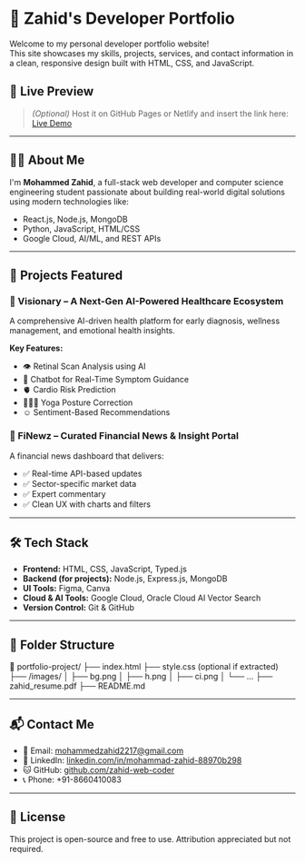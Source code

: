 # 💼 Zahid's Developer Portfolio

Welcome to my personal developer portfolio website!  
This site showcases my skills, projects, services, and contact information in a clean, responsive design built with HTML, CSS, and JavaScript.

## 📌 Live Preview

> *(Optional)* Host it on GitHub Pages or Netlify and insert the link here:
[Live Demo](http://127.0.0.1:5501/index.html#about)

---

## 🧑‍💻 About Me

I'm **Mohammed Zahid**, a full-stack web developer and computer science engineering student passionate about building real-world digital solutions using modern technologies like:
- React.js, Node.js, MongoDB
- Python, JavaScript, HTML/CSS
- Google Cloud, AI/ML, and REST APIs

---

## 🚀 Projects Featured

### 🔹 Visionary – A Next-Gen AI-Powered Healthcare Ecosystem
A comprehensive AI-driven health platform for early diagnosis, wellness management, and emotional health insights.

**Key Features:**
- 👁️ Retinal Scan Analysis using AI
- 🧠 Chatbot for Real-Time Symptom Guidance
- 🫀 Cardio Risk Prediction
- 🧘🏻‍♂️ Yoga Posture Correction
- ☺️ Sentiment-Based Recommendations

### 🔹 FiNewz – Curated Financial News & Insight Portal
A financial news dashboard that delivers:
- ✅ Real-time API-based updates
- ✅ Sector-specific market data
- ✅ Expert commentary
- ✅ Clean UX with charts and filters

---

## 🛠️ Tech Stack

- **Frontend:** HTML, CSS, JavaScript, Typed.js
- **Backend (for projects):** Node.js, Express.js, MongoDB
- **UI Tools:** Figma, Canva
- **Cloud & AI Tools:** Google Cloud, Oracle Cloud AI Vector Search
- **Version Control:** Git & GitHub

---

## 📂 Folder Structure
📁 portfolio-project/
├── index.html
├── style.css (optional if extracted)
├── /images/
│ ├── bg.png
│ ├── h.png
│ ├── ci.png
│ └── ...
├── zahid_resume.pdf
├── README.md


---

## 📬 Contact Me

- 📧 Email: [mohammedzahid2217@gmail.com](mailto:mohammedzahid2217@gmail.com)
- 🔗 LinkedIn: [linkedin.com/in/mohammad-zahid-88970b298](https://www.linkedin.com/in/mohammad-zahid-88970b298/)
- 🐱 GitHub: [github.com/zahid-web-coder](https://github.com/zahid-web-coder)
- 📞 Phone: +91-8660410083

---

## 📄 License

This project is open-source and free to use. Attribution appreciated but not required.



